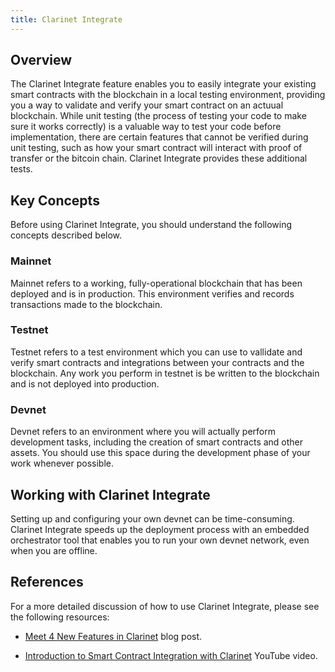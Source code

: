 ```yaml
---
title: Clarinet Integrate
---
```


## Overview

The Clarinet Integrate feature enables you to easily integrate your existing smart contracts with the blockchain in a local testing environment, providing you a way to validate and verify your smart contract on an actuual blockchain. While unit testing (the process of testing your code to make sure it works correctly) is a valuable way to test your code before implementation, there are certain features that cannot be verified during unit testing, such as how your smart contract will interact with proof of transfer or the bitcoin chain. Clarinet Integrate provides these additional tests.

## Key Concepts

Before using Clarinet Integrate, you should understand the following concepts described below.

### Mainnet

Mainnet refers to a working, fully-operational blockchain that has been deployed and is in production. This environment verifies and records transactions made to the blockchain.

### Testnet

Testnet refers to a test environment which you can use to vallidate and verify smart contracts and integrations between your contracts and the blockchain. Any work you perform in testnet is be written to the blockchain and is not deployed into production.

### Devnet

Devnet refers to an environment where you will actually perform development tasks, including the creation of smart contracts and other assets. You should use this space during the development phase of your work whenever possible.

## Working with Clarinet Integrate

Setting up and configuring your own devnet can be time-consuming. Clarinet Integrate speeds up the deployment process with an embedded orchestrator tool that enables you to run your own devnet network, even when you are offline.

## References

For a more detailed discussion of how to use Clarinet Integrate, please see the following resources:

- [Meet 4 New Features in Clarinet](https://www.hiro.so/blog/meet-4-new-features-in-clarinet) blog post.

- [Introduction to Smart Contract Integration with Clarinet](https://www.youtube.com/watch?v=ciHxOGBBS18) YouTube video.
